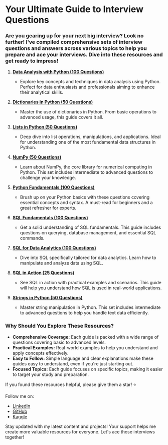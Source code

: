 # Your Ultimate Guide to Interview Questions

### Are you gearing up for your next big interview? Look no further! I've compiled comprehensive sets of interview questions and answers across various topics to help you prepare and ace your interviews. Dive into these resources and get ready to impress!

1. **[Data Analysis with Python (100 Questions)](https://github.com/AshishJangra27/Interview-Questions/blob/main/Data%20Analysis%20with%20Python.md)**
   - Explore key concepts and techniques in data analysis using Python. Perfect for data enthusiasts and professionals aiming to enhance their analytical skills.

2. **[Dictionaries in Python (50 Questions)](https://github.com/AshishJangra27/Interview-Questions/blob/main/Dictionaries%20in%20Python.md)**
   - Master the use of dictionaries in Python. From basic operations to advanced usage, this guide covers it all.

3. **[Lists in Python (50 Questions)](https://github.com/AshishJangra27/Interview-Questions/blob/main/Lists%20in%20Python.md)**
   - Deep dive into list operations, manipulations, and applications. Ideal for understanding one of the most fundamental data structures in Python.

4. **[NumPy (50 Questions)](https://github.com/AshishJangra27/Interview-Questions/blob/main/NumPy.md)**
   - Learn about NumPy, the core library for numerical computing in Python. This set includes intermediate to advanced questions to challenge your knowledge.

5. **[Python Fundamentals (100 Questions)](https://github.com/AshishJangra27/Interview-Questions/blob/main/Python%20Fundamentals.md)**
   - Brush up on your Python basics with these questions covering essential concepts and syntax. A must-read for beginners and a great refresher for experts.

6. **[SQL Fundamentals (100 Questions)](https://github.com/AshishJangra27/Interview-Questions/blob/main/SQL%20Fundamentals.md)**
   - Get a solid understanding of SQL fundamentals. This guide includes questions on querying, database management, and essential SQL commands.

7. **[SQL for Data Analytics (100 Questions)](https://github.com/AshishJangra27/Interview-Questions/blob/main/SQL%20for%20Data%20Analytics.md)**
   - Dive into SQL specifically tailored for data analytics. Learn how to manipulate and analyze data using SQL.

8. **[SQL in Action (25 Questions)](https://github.com/AshishJangra27/Interview-Questions/blob/main/SQL%20in%20Action.md)**
   - See SQL in action with practical examples and scenarios. This guide will help you understand how SQL is used in real-world applications.

9. **[Strings in Python (50 Questions)](https://github.com/AshishJangra27/Interview-Questions/blob/main/Strings%20in%20Python.md)**
   - Master string manipulation in Python. This set includes intermediate to advanced questions to help you handle text data efficiently.

### Why Should You Explore These Resources?

- **Comprehensive Coverage:** Each guide is packed with a wide range of questions covering basic to advanced levels.
- **Practical Examples:** Real-world examples to help you understand and apply concepts effectively.
- **Easy to Follow:** Simple language and clear explanations make these guides easy to understand, even if you're just starting out.
- **Focused Topics:** Each guide focuses on specific topics, making it easier to target your study and preparation.

If you found these resources helpful, please give them a star! ⭐

Follow me on:
- [LinkedIn](https://www.linkedin.com/in/ashish-jangra/)
- [GitHub](https://github.com/AshishJangra27)
- [Kaggle](https://www.kaggle.com/ashishjangra27)

Stay updated with my latest content and projects! Your support helps me create more valuable resources for everyone. Let's ace those interviews together!
